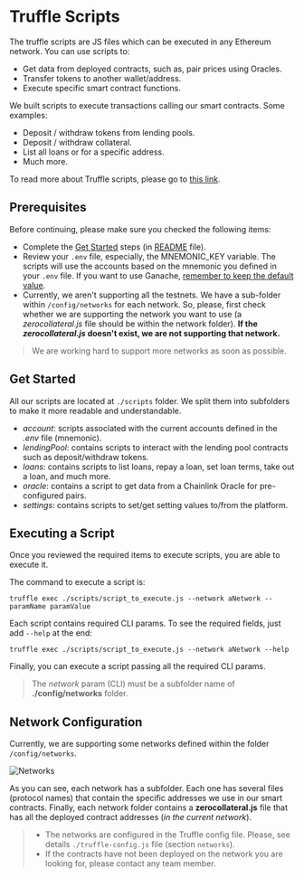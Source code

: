 # Truffle Scripts

The truffle scripts are JS files which can be executed in any Ethereum network. You can use scripts to:

- Get data from deployed contracts, such as, pair prices using Oracles.
- Transfer tokens to another wallet/address.
- Execute specific smart contract functions.

We built scripts to execute transactions calling our smart contracts. Some examples:

- Deposit / withdraw tokens from lending pools.
- Deposit / withdraw collateral.
- List all loans or for a specific address.
- Much more.

To read more about Truffle scripts, please go to [this link](https://www.trufflesuite.com/docs/truffle/getting-started/writing-external-scripts#writing-external-scripts).

## Prerequisites

Before continuing, please make sure you checked the following items:

- Complete the [Get Started](./../README.md#readme-get-started) steps (in [README](./../README.md) file).
- Review your `.env` file, especially, the MNEMONIC_KEY variable. The scripts will use the accounts based on the mnemonic you defined in your `.env` file. If you want to use Ganache, [remember to keep the default value](./../README.md#readme-create-env-file).
- Currently, we aren't supporting all the testnets. We have a sub-folder within `/config/networks` for each network. So, please, first check whether we are supporting the network you want to use (a *zerocollateral.js* file should be within the network folder). **If the  *zerocollateral.js* doesn't exist, we are not supporting that network.**

> We are working hard to support more networks as soon as possible.

## Get Started

All our scripts are located at ```./scripts``` folder. We split them into subfolders to make it more readable and understandable.

- *account*: scripts associated with the current accounts defined in the *.env* file (mnemonic).
- *lendingPool*: contains scripts to interact with the lending pool contracts such as deposit/withdraw tokens.
- *loans*: contains scripts to list loans, repay a loan, set loan terms, take out a loan, and much more.
- *oracle*: contains a script to get data from a Chainlink Oracle for pre-configured pairs.
- *settings*: contains scripts to set/get setting values to/from the platform.

## Executing a Script

Once you reviewed the required items to execute scripts, you are able to execute it.

The command to execute a script is:

```truffle exec ./scripts/script_to_execute.js --network aNetwork --paramName paramValue```

Each script contains required CLI params. To see the required fields, just add `--help` at the end:

```truffle exec ./scripts/script_to_execute.js --network aNetwork --help```


Finally, you can execute a script passing all the required CLI params.

> The *network* param (CLI) must be a subfolder name of **./config/networks** folder.

## Network Configuration
<a name="scripts-network-configuration"></a>

Currently, we are supporting some networks defined within the folder `/config/networks`.

![Networks](./images/scripts/networks-config.png)

As you can see, each network has a subfolder. Each one has several files (protocol names) that contain the specific addresses we use in our smart contracts.
Finally, each network folder contains a **zerocollateral.js** file that has all the deployed contract addresses (*in the current network*).

> * The networks are configured in the Truffle config file. Please, see details ```./truffle-config.js``` file (section ```networks```).
> * If the contracts have not been deployed on the network you are looking for, please contact any team member.
